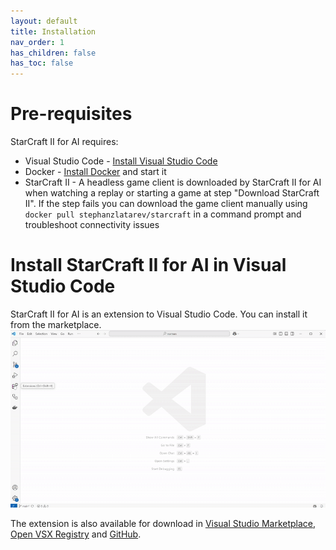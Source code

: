 ```yaml
---
layout: default
title: Installation
nav_order: 1
has_children: false
has_toc: false
---
```


# Pre-requisites

StarCraft II for AI requires:
* Visual Studio Code - [Install Visual Studio Code](https://code.visualstudio.com/docs/setup/setup-overview)
* Docker - [Install Docker](https://docs.docker.com/get-started/get-docker/) and start it
* StarCraft II - A headless game client is downloaded by StarCraft II for AI when watching a replay or starting a game at step "Download StarCraft II". If the step fails you can download the game client manually using `docker pull stephanzlatarev/starcraft` in a command prompt and troubleshoot connectivity issues

# Install StarCraft II for AI in Visual Studio Code

StarCraft II for AI is an extension to Visual Studio Code.
You can install it from the marketplace.
![Install extension](install-extension.gif)

The extension is also available for download in
[Visual Studio Marketplace](https://marketplace.visualstudio.com/items?itemName=stephanzlatarev.vscode-starcraft),
[Open VSX Registry](https://open-vsx.org/extension/stephanzlatarev/vscode-starcraft)
and [GitHub](https://github.com/stephanzlatarev/vscode-starcraft/releases).
